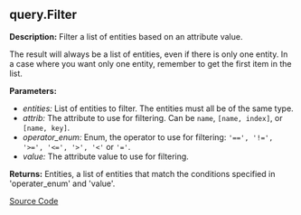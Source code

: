 ## query.Filter  
  
  
**Description:** Filter a list of entities based on an attribute value.


The result will always be a list of entities, even if there is only one entity.
In a case where you want only one entity, remember to get the first item in the list.

  
  
**Parameters:**  
  * *entities:* List of entities to filter. The entities must all be of the same type.  
  * *attrib:* The attribute to use for filtering. Can be `name`, `[name, index]`, or `[name,
key]`.  
  * *operator\_enum:* Enum, the operator to use for filtering: `'==', '!=', '>=', '<=', '>', '<'` or `'='`.  
  * *value:* The attribute value to use for filtering.  
  
**Returns:** Entities, a list of entities that match the conditions specified in 'operater\_enum' and 'value'.  

[Source Code](https://github.com/design-automation/mobius-sim-funcs/blob/main/src/modules/functions/query/Filter.ts) 